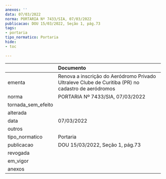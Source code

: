 ```yaml
---
anexos: ''
data: 07/03/2022
norma: PORTARIA Nº 7433/SIA, 07/03/2022
publicacao: DOU 15/03/2022, Seção 1, pág.73
tags:
- portaria
tipo_normatico: Portaria
hide: 
- toc 
 
---
```


|                    | Documento                                                                                          |
|:-------------------|:---------------------------------------------------------------------------------------------------|
| ementa             | Renova a inscrição do Aeródromo Privado Ultraleve Clube de Curitiba (PR) no cadastro de aeródromos |
| norma              | PORTARIA Nº 7433/SIA, 07/03/2022                                                                   |
| tornada_sem_efeito |                                                                                                    |
| alterada           |                                                                                                    |
| data               | 07/03/2022                                                                                         |
| outros             |                                                                                                    |
| tipo_normatico     | Portaria                                                                                           |
| publicacao         | DOU 15/03/2022, Seção 1, pág.73                                                                    |
| revogada           |                                                                                                    |
| em_vigor           |                                                                                                    |
| anexos             |                                                                                                    |